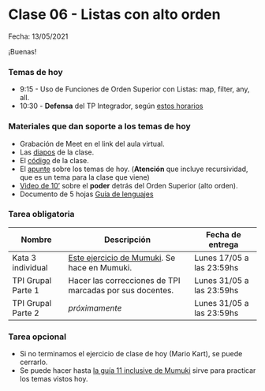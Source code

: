
# Clase 06 - Listas con alto orden

Fecha: 13/05/2021

¡Buenas!

### Temas de hoy
* 9:15 - Uso de Funciones de Orden Superior con Listas: map, filter, any, all.
* 10:30 - **Defensa** del TP Integrador, según [estos horarios](https://docs.google.com/spreadsheets/d/e/2PACX-1vRuNVpY4HL4vOGyx-0j3JzUS-YDMyfofuRRLvQLDIGdoixL6XUnHg9xhqGTjku_tqeYVgtgGSo8Zu1K/pubhtml?gid=1095123562&single=true)

### Materiales que dan soporte a los temas de hoy

* Grabación de Meet en el link del aula virtual.
* Las [diapos](https://docs.google.com/presentation/d/1IMgGYnandZ9SMhfKX8XOujMQ-Dwd3AauOapRZgnp6rA/edit?usp=sharing) de la clase.
* El [código](https://github.com/pdepjm/2021-f-clase6) de la clase.
* El [apunte](https://docs.google.com/document/d/1Rzsp5A46R_WdC-NJ6_SKrUrtZ6LmR5A52BazE9XPLIc/edit) sobre los temas de hoy. (**Atención** que incluye recursividad, que es un tema para la clase que viene)
* [Video de 10’](https://www.youtube.com/watch?v=mSJdiZ-0pXk) sobre el **poder** detrás del Orden Superior (alto orden).
* Documento de 5 hojas [Guía de lenguajes](https://docs.google.com/document/d/e/2PACX-1vTlLkakSbp6ubcIq00PU4-Z96tg8CUSc8bO793_uftmiGjfkSn7Ug-F_y0-ieIWG6aWfuoHLJrRL8Fd/pub)


### Tarea obligatoria

| Nombre | Descripción | Fecha de entrega |
|-------|-------------|------------------|
| Kata 3 individual | [Este ejercicio de Mumuki](https://mumuki.io/pdep-utn/exercises/9307-programacion-funcional-practica-listas-cuantas-muzzas). Se hace en Mumuki. | Lunes 17/05 a las 23:59hs |
| TPI Grupal Parte 1 | Hacer las correcciones de TPI marcadas por sus docentes. | Lunes 31/05 a las 23:59hs |
| TPI Grupal Parte 2 | _próximamente_ | Lunes 31/05 a las 23:59hs |

### Tarea opcional

* Si no terminamos el ejercicio de clase de hoy (Mario Kart), se puede cerrarlo.
* Se puede hacer hasta [la guía 11 inclusive de Mumuki](https://mumuki.io/pdep-utn/chapters/435-programacion-funcional) sirve para practicar los temas vistos hoy.

